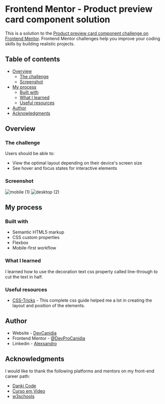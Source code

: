 # Frontend Mentor - Product preview card component solution

This is a solution to the [Product preview card component challenge on Frontend Mentor](https://www.frontendmentor.io/challenges/product-preview-card-component-GO7UmttRfa). Frontend Mentor challenges help you improve your coding skills by building realistic projects. 

## Table of contents

- [Overview](#overview)
  - [The challenge](#the-challenge)
  - [Screenshot](#screenshot) 
- [My process](#my-process)
  - [Built with](#built-with)
  - [What I learned](#what-i-learned)  
  - [Useful resources](#useful-resources)
- [Author](#author)
- [Acknowledgments](#acknowledgments)

## Overview

### The challenge

Users should be able to:

- View the optimal layout depending on their device's screen size
- See hover and focus states for interactive elements

### Screenshot

![mobile (1)](https://user-images.githubusercontent.com/89031935/221719378-94009587-878b-4cd2-a61b-efc284ea98fb.png)
![desktop (2)](https://user-images.githubusercontent.com/89031935/221719380-f87e7bc4-b6f4-407f-adc7-6320cf70dd65.png)

## My process

### Built with

- Semantic HTML5 markup
- CSS custom properties
- Flexbox
- Mobile-first workflow

### What I learned

I learned how to use the decoration text css property called line-through to cut the text in half.

### Useful resources

- [CSS-Tricks](https://css-tricks.com/snippets/css/a-guide-to-flexbox/) - This complete css guide helped me a lot in creating the layout and position of the elements.

## Author

- Website - [DevCanidia](https://devcanidia.netlify.app/)
- Frontend Mentor - [@DevProCanidia](https://www.frontendmentor.io/profile/DevProCanidia)
- Linkedin - [Alexsandro](https://linkedin.com/in/alexsandro-santos-sousa)

## Acknowledgments

I would like to thank the following platforms and mentors on my front-end career path:

- [Danki Code](https://cursosonline-web.com/cursos-danki-code-com-guilherme-grillo/?gclid=CjwKCAiAxvGfBhB-EiwAMPakqksK8RCEpdypM2UYgRuAbN0ybLh-IC6P0MdBz3xbHkrN7mX8fuIxeBoCin8QAvD_BwE)
- [Curso em Vídeo](https://www.cursoemvideo.com/)
- [w3schools](https://www.w3schools.com/default.asp)

